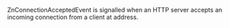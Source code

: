 ZnConnectionAcceptedEvent is signalled when an HTTP server accepts an incoming connection from a client at address.